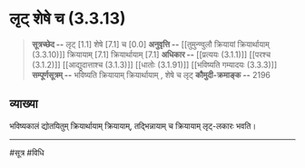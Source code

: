 # लृट् शेषे च (3.3.13)
> **सूत्रच्छेद --** लृट् [1.1] शेषे [7.1] च [0.0]
> **अनुवृत्ति --** [[तुमुन्ण्वुलौ क्रियायां क्रियार्थायाम् (3.3.10)]] क्रियायाम् [7.1] क्रियार्थायाम् [7.1]
> **अधिकार --** [[प्रत्ययः (3.1.1)]] [[परश्च (3.1.2)]] [[आद्युदात्ताश्च (3.1.3)]] [[धातोः (3.1.91)]] [[भविष्यति गम्यादयः (3.3.3)]]
> **सम्पूर्णसूत्रम् --** भविष्यति क्रियायाम् क्रियार्थायाम् , शेषे च लृट्
> **कौमुदी-क्रमाङ्क --** 2196

## व्याख्या

भविष्यकालं द्योतयितुम् क्रियार्थायाम् क्रियायाम्, तद्भिन्नायाम् च क्रियायाम् लृट्-लकारः भवति।

---
#सूत्र #विधि 